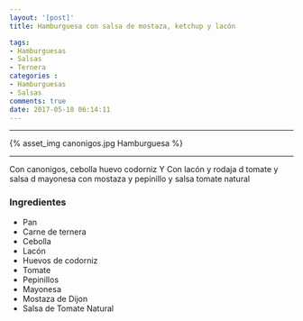 ```yaml
---
layout: '[post]'
title: Hamburguesa con salsa de mostaza, ketchup y lacón

tags:
- Hamburguesas
- Salsas
- Ternera
categories :
- Hamburguesas
- Salsas
comments: true
date: 2017-05-18 06:14:11
---
```

---
{% asset_img canonigos.jpg Hamburguesa %}


---
Con canonigos, cebolla huevo codorniz Y Con lacón y rodaja d tomate y salsa d mayonesa con mostaza y pepinillo y salsa tomate natural

### Ingredientes

- Pan
- Carne de ternera
- Cebolla
- Lacón
- Huevos de codorniz
- Tomate
- Pepinillos
- Mayonesa
- Mostaza de Dijon
- Salsa de Tomate Natural
